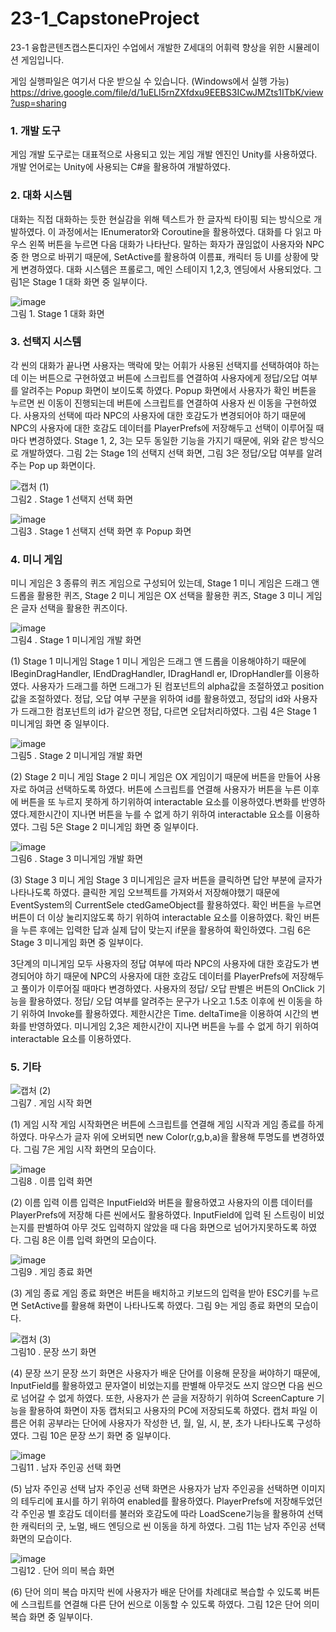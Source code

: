 # 23-1_CapstoneProject
 23-1 융합콘텐츠캡스톤디자인 수업에서 개발한 Z세대의 어휘력 향상을 위한 시뮬레이션 게임입니다. 
 
 게임 실행파일은 여기서 다운 받으실 수 있습니다. (Windows에서 실행 가능)
 https://drive.google.com/file/d/1uELl5rnZXfdxu9EEBS3ICwJMZts1ITbK/view?usp=sharing 

### 1. 개발 도구

게임 개발 도구로는 대표적으로 사용되고 있는 게임 개발 엔진인 Unity를 사용하였다. 개발 언어로는 Unity에 사용되는 C#을 활용하여 개발하였다.

### 2. 대화 시스템

대화는 직접 대화하는 듯한 현실감을 위해 텍스트가 한 글자씩 타이핑 되는 방식으로 개발하였다. 이 과정에서는 IEnumerator와 Coroutine을 활용하였다. 대화를 다 읽고 마우스 왼쪽 버튼을 누르면 다음 대화가 나타난다. 말하는 화자가 끊임없이 사용자와 NPC 중 한 명으로 바뀌기 때문에, SetActive를 활용하여 이름표, 캐릭터 등 UI를 상황에 맞게 변경하였다. 대화 시스템은 프롤로그, 메인 스테이지 1,2,3, 엔딩에서 사용되었다. 그림1은 Stage 1 대화 화면 중 일부이다.

![image](https://github.com/ekgus9701/23-1_CapstoneProject/assets/52192706/8d96b047-8d09-4e45-8025-0939732e60ed)
<br>그림 1. Stage 1 대화 화면



### 3. 선택지 시스템

각 씬의 대화가 끝나면 사용자는 맥락에 맞는 어휘가 사용된 선택지를 선택하여야 하는데 이는 버튼으로 구현하였고 버튼에 스크립트를 연결하여 사용자에게 정답/오답 여부를 알려주는 Popup 화면이 보이도록 하였다. Popup 화면에서 사용자가 확인 버튼을 누르면 씬 이동이 진행되는데 버튼에 스크립트를 연결하여 사용자 씬 이동을 구현하였다. 사용자의 선택에 따라 NPC의 사용자에 대한 호감도가 변경되어야 하기 때문에 NPC의 사용자에 대한 호감도 데이터를 PlayerPrefs에 저장해두고 선택이 이루어질 때마다 변경하였다. Stage 1, 2, 3는 모두 동일한 기능을 가지기 때문에, 위와 같은 방식으로 개발하였다. 그림 2는 Stage 1의 선택지 선택 화면, 그림 3은 정답/오답 여부를 알려주는 Pop up 화면이다.
 

![캡처 (1)](https://github.com/ekgus9701/23-1_CapstoneProject/assets/52192706/6d55cb3c-2809-4a0d-b76e-cd729c20d869)
<br>그림2 . Stage 1 선택지 선택 화면

![image](https://github.com/ekgus9701/23-1_CapstoneProject/assets/52192706/bbb17705-b51c-44d7-a104-40835c39214c)
<br>그림3 . Stage 1 선택지 선택 화면 후 Popup 화면  


### 4. 미니 게임

미니 게임은 3 종류의 퀴즈 게임으로 구성되어 있는데, Stage 1 미니 게임은 드래그 앤 드롭을 활용한 퀴즈, Stage 2 미니 게임은 OX 선택을 활용한 퀴즈, Stage 3 미니 게임은 글자 선택을 활용한 퀴즈이다.

![image](https://github.com/ekgus9701/23-1_CapstoneProject/assets/52192706/f09773fe-d43c-4bbb-a096-19faf9c71302)
<br>그림4 . Stage 1 미니게임 개발 화면

(1) Stage 1 미니게임
Stage 1 미니 게임은 드래그 앤 드롭을 이용해야하기 때문에 IBeginDragHandler, IEndDragHandler, IDragHandl er, IDropHandler를 이용하였다. 사용자가 드래그를 하면 드래그가 된 컴포넌트의 alpha값을 조절하였고 position 값을 조절하였다. 정답, 오답 여부 구분을 위하여 id를 활용하였고, 정답의 id와 사용자가 드래그한 컴포넌트의 id가 같으면 정답, 다르면 오답처리하였다. 그림 4은 Stage 1 미니게임 화면 중 일부이다.  

![image](https://github.com/ekgus9701/23-1_CapstoneProject/assets/52192706/6f92608f-ec2c-4863-a6b9-06086f84c542)
<br>그림5 . Stage 2 미니게임 개발 화면 

(2) Stage 2 미니 게임
Stage 2 미니 게임은 OX 게임이기 때문에 버튼을 만들어 사용자로 하여금 선택하도록 하였다. 버튼에 스크립트를 연결해 사용자가 버튼을 누른 이후에 버튼을 또 누르지 못하게 하기위하여 interactable 요소를 이용하였다.변화를 반영하였다.제한시간이 지나면 버튼을 누를 수 없게 하기 위하여 interactable 요소를 이용하였다. 그림 5은 Stage 2 미니게임 화면 중 일부이다. 

![image](https://github.com/ekgus9701/23-1_CapstoneProject/assets/52192706/9443469c-57c5-4899-af3f-a32828dabf35)
<br>그림6 . Stage 3 미니게임 개발 화면 

(3) Stage 3 미니 게임
Stage 3 미니게임은 글자 버튼을 클릭하면 답안 부분에 글자가 나타나도록 하였다. 클릭한 게임 오브젝트를 가져와서 저장해야했기 때문에 EventSystem의 CurrentSele ctedGameObject를 활용하였다. 확인 버튼을 누르면 버튼이 더 이상 눌리지않도록 하기 위하여 interactable 요소를 이용하였다. 확인 버튼을 누른 후에는 입력한 답과 실제 답이 맞는지 if문을 활용하여 확인하였다. 그림 6은 Stage 3 미니게임 화면 중 일부이다. 

3단계의 미니게임 모두 사용자의 정답 여부에 따라 NPC의 사용자에 대한 호감도가 변경되어야 하기 때문에 NPC의 사용자에 대한 호감도 데이터를 PlayerPrefs에 저장해두고 풀이가 이루어질 때마다 변경하였다. 사용자의 정답/ 오답 판별은 버튼의 OnClick 기능을 활용하였다. 정답/ 오답 여부를 알려주는 문구가 나오고 1.5초 이후에 씬 이동을 하기 위하여 Invoke를 활용하였다. 제한시간은 Time. deltaTime을 이용하여 시간의 변화를 반영하였다. 미니게임 2,3은 제한시간이 지나면 버튼을 누를 수 없게 하기 위하여 interactable 요소를 이용하였다.

### 5. 기타 

![캡처 (2)](https://github.com/ekgus9701/23-1_CapstoneProject/assets/52192706/fe1f39af-a0cf-42bf-b9d0-abcfd4d41971)
<br>그림7 . 게임 시작 화면

(1) 게임 시작
게임 시작화면은 버튼에 스크립트를 연결해 게임 시작과 게임 종료를 하게 하였다. 마우스가 글자 위에 오버되면 new Color(r,g,b,a)을 활용해 투명도를 변경하였다. 그림 7은 게임 시작 화면의 모습이다.


![image](https://github.com/ekgus9701/23-1_CapstoneProject/assets/52192706/e1f482eb-8d6b-486e-ac01-c0cf912236fc)
<br>그림8 . 이름 입력 화면


(2) 이름 입력
이름 입력은 InputField와 버튼을 활용하였고 사용자의 이름 데이터를 PlayerPrefs에 저장해 다른 씬에서도 활용하였다. InputField에 입력 된 스트링이 비었는지를 판별하여 아무 것도 입력하지 않았을 때 다음 화면으로 넘어가지못하도록 하였다. 그림 8은 이름 입력 화면의 모습이다.

![image](https://github.com/ekgus9701/23-1_CapstoneProject/assets/52192706/3888236c-e8e5-42bf-b44f-2087c294bf5b)
<br>그림9 . 게임 종료 화면

(3) 게임 종료
게임 종료 화면은 버튼을 배치하고 키보드의 입력을 받아 ESC키를 누르면 SetActive를 활용해 화면이 나타나도록 하였다. 그림 9는 게임 종료 화면의 모습이다.


![캡처 (3)](https://github.com/ekgus9701/23-1_CapstoneProject/assets/52192706/54d1684b-7820-407c-9146-49789fcfccbe)
<br>그림10 . 문장 쓰기 화면

(4) 문장 쓰기
문장 쓰기 화면은 사용자가 배운 단어를 이용해 문장을 써야하기 때문에, InputField를 활용하였고 문자열이 비었는지를 판별해 아무것도 쓰지 않으면 다음 씬으로 넘어갈 수 없게 하였다. 또한, 사용자가 쓴 글을 저장하기 위하여 ScreenCapture 기능을 활용하여 화면이 자동 캡처되고 사용자의 PC에 저장되도록 하였다. 캡처 파일 이름은 어휘 공부라는 단어에 사용자가 작성한 년, 월, 일, 시, 분, 초가 나타나도록 구성하였다. 그림 10은 문장 쓰기 화면 중 일부이다. 

![image](https://github.com/ekgus9701/23-1_CapstoneProject/assets/52192706/ff6e2b70-8d4e-4c57-adfc-1b42807a89b1)
<br>그림11 . 남자 주인공 선택 화면 

(5) 남자 주인공 선택
남자 주인공 선택 화면은 사용자가 남자 주인공을 선택하면 이미지의 테두리에 표시를 하기 위하여 enabled를 활용하였다. PlayerPrefs에 저장해두었던 각 주인공 별 호감도 데이터를 불러와 호감도에 따라 LoadScene기능을 활용하여 선택한 캐릭터의 굿, 노멀, 배드 엔딩으로 씬 이동을 하게 하였다. 그림 11는 남자 주인공 선택 화면의 모습이다. 

![image](https://github.com/ekgus9701/23-1_CapstoneProject/assets/52192706/f715fb27-037d-43d3-a27e-18d207e0c7f1)
<br>그림12 . 단어 의미 복습 화면

(6) 단어 의미 복습
마지막 씬에 사용자가 배운 단어를 차례대로 복습할 수 있도록 버튼에 스크립트를 연결해 다른 단어 씬으로 이동할 수 있도록 하였다. 그림 12은 단어 의미 복습 화면 중 일부이다. 





